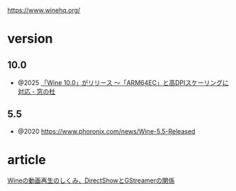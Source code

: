 https://www.winehq.org/

# version

## 10.0

- @2025 [「Wine 10.0」がリリース ～「ARM64EC」と高DPIスケーリングに対応 - 窓の杜](https://forest.watch.impress.co.jp/docs/news/1656326.html)

## 5.5

- @2020 https://www.phoronix.com/news/Wine-5.5-Released

# article

[Wineの動画再生のしくみ、DirectShowとGStreamerの関係](https://zenn.dev/castaneai/articles/wine-video-gstreamer)
